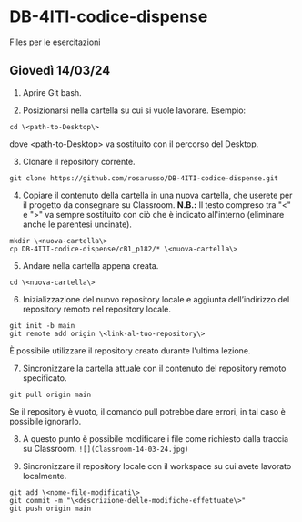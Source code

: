 # DB-4ITI-codice-dispense
Files per le esercitazioni

## Giovedì 14/03/24
1. Aprire Git bash.

2. Posizionarsi nella cartella su cui si vuole lavorare.
Esempio:
```
cd \<path-to-Desktop\>
```
dove \<path-to-Desktop\> va sostituito con il percorso del Desktop.

3. Clonare il repository corrente.
```
git clone https://github.com/rosarusso/DB-4ITI-codice-dispense.git
```

4. Copiare il contenuto della cartella in una nuova cartella, che userete per il progetto da consegnare su Classroom.
**N.B.:** Il testo compreso tra "\<" e "\>" va sempre sostituito con ciò che è indicato all'interno (eliminare anche le parentesi uncinate).
```
mkdir \<nuova-cartella\>
cp DB-4ITI-codice-dispense/cB1_p182/* \<nuova-cartella\>
```

5. Andare nella cartella appena creata.
```
cd \<nuova-cartella\>
```

6. Inizializzazione del nuovo repository locale e aggiunta dell’indirizzo del repository remoto nel repository locale.
```
git init -b main
git remote add origin \<link-al-tuo-repository\>
```
È possibile utilizzare il repository creato durante l'ultima lezione.

7. Sincronizzare la cartella attuale con il contenuto del repository remoto specificato.
```
git pull origin main
```
Se il repository è vuoto, il comando pull potrebbe dare errori, in tal caso è possibile ignorarlo.

8. A questo punto è possibile modificare i file come richiesto dalla traccia su Classroom.
```![](Classroom-14-03-24.jpg)```

9. Sincronizzare il repository locale con il workspace su cui avete lavorato localmente.
```
git add \<nome-file-modificati\>
git commit -m "\<descrizione-delle-modifiche-effettuate\>"
git push origin main
```